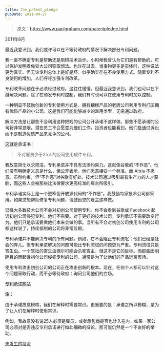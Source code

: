 ```yaml
---
title: the_patent_pledge
pubDate: 2011-04-27
---
```


> 原文：https://www.paulgraham.com/patentpledge.html 

            
2011年8月

最近我意识到，我们或许可以在不等待政府的情况下解决部分专利问题。

我一直不确定专利是帮助还是阻碍技术进步。小时候我曾认为它们是有帮助的，可以保护发明者免受大公司窃取想法。也许在过去，当事物更多是实体时，这种说法更为真实。但无论专利总体上是好是坏，似乎确实存在不良使用方式。随着专利不良使用的增加，人们呼吁加强专利改革。

专利改革问题在于必须经过政府。这往往缓慢。但最近我意识到，我们也可以在下游解决问题。除了在颁发专利时控制，我们有时也可以在使用专利时加以控制。

一种明显不鼓励创新的专利使用方式是，拥有糟糕产品的老牌公司利用专利打压拥有优质产品的小公司。这是我们可能能够减少的滥用类型，无需通过政府。

解决方法是让那些不会利用这种把戏的公司公开承诺不这样做。那些不愿承诺的公司将非常显眼。潜在员工不会愿意为他们工作。投资者也能看到，他们是通过诉讼而不是制造优质产品来竞争的公司。

这就是承诺书：

> 不对雇员少于25人的公司使用软件专利。

我故意简化以求简洁。专利承诺并不具有法律约束力。这就像谷歌的“不作恶”。他们没有明确定义恶是什么，但公开表示，他们愿意接受一个标准，而 Altria 不愿意。虽然约束，但“不作恶”对谷歌有好处。技术公司通过吸引最有生产力的人才获胜，而这些人会被那些比法律要求更高标准的雇主所吸引。

专利承诺实际上是一个更窄但开放源代码的“不作恶”。我鼓励每家技术公司都采用。如果您想帮助修复专利问题，请鼓励您的雇主这样做。

已经大多数技术公司不会对初创公司使用专利。你不会看到谷歌或 Facebook 起诉初创公司侵犯专利。他们不需要。对于更好的技术公司，专利承诺不需要改变行为。他们只是承诺要做他们本来会做的事。当所有不会对初创公司使用专利的公司都这样说了，持续抵制的公司将非常显眼。

专利承诺并不能解决专利的所有问题。例如，它不会阻止专利流氓；他们已经是社会的弃儿。但专利承诺解决的问题可能比专利流氓的问题更为严重。专利流氓只是寄生虫。一个笨拙的寄生虫偶尔可能会杀死寄主，但这不是它的目标。而那些因明确目的而起诉初创公司侵犯专利的公司，通常是为了让他们的产品远离市场。

使用专利攻击初创公司的公司正在攻击创新的根本。现在，任何个人都可以针对这个问题采取行动，而不必等待政府：询问公司他们的立场。

[专利承诺网站](http://thepatentpledge.org)

**注：**

由于承诺故意模糊，我们在解释时需要常识。更重要的是：承诺之所以模糊，是为了让人们在解释时使用常识。

例如，我故意没有说25人必须是雇员，或者承包商是否也计入在内。如果一家公司必须对是否违反专利承诺进行如此细微的辩论，那可能仍然是一个不友好的举动。

[未发生的投资](http://k9ventures.com/blog/2011/04/27/modista/)
